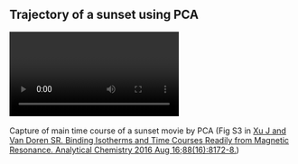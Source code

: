## Trajectory of a sunset using PCA  
<video controls>
<source src="../../png/examples/sunset.mp4", type="video/mp4">

<img src="https://github.com/TRENDMizzou/TREND-manual/blob/master/png/examples/sunset.gif?raw=true" width = "400px">

Visit <a href=https://trendmizzou.gitbooks.io/trend-manual/content/examples/single/sunset.html> online manual</a> to play the MP4 movie, or click <a href=https://github.com/TRENDMizzou/TREND-manual/blob/master/png/examples/sunset.gif?raw=true> this link </a> to play the GIF version.  

</video>

Capture of main time course of a sunset movie by PCA 
(Fig S3 in [Xu J and Van Doren SR. Binding Isotherms and Time Courses Readily from Magnetic Resonance. Analytical Chemistry 2016 Aug 16;88(16):8172-8.](http://pubs.acs.org/doi/abs/10.1021/acs.analchem.6b01918)) 
